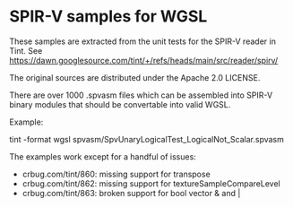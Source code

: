 # SPIR-V samples for WGSL

These samples are extracted from the unit tests for the SPIR-V reader in Tint.
See https://dawn.googlesource.com/tint/+/refs/heads/main/src/reader/spirv/

The original sources are distributed under the Apache 2.0 LICENSE.

There are over 1000 .spvasm files which can be assembled into SPIR-V binary
modules that should be convertable into valid WGSL.

Example:

   tint -format wgsl spvasm/SpvUnaryLogicalTest_LogicalNot_Scalar.spvasm

The examples work except for a handful of issues:
- crbug.com/tint/860: missing support for transpose
- crbug.com/tint/862: missing support for textureSampleCompareLevel
- crbug.com/tint/863: broken support for bool vector & and |
